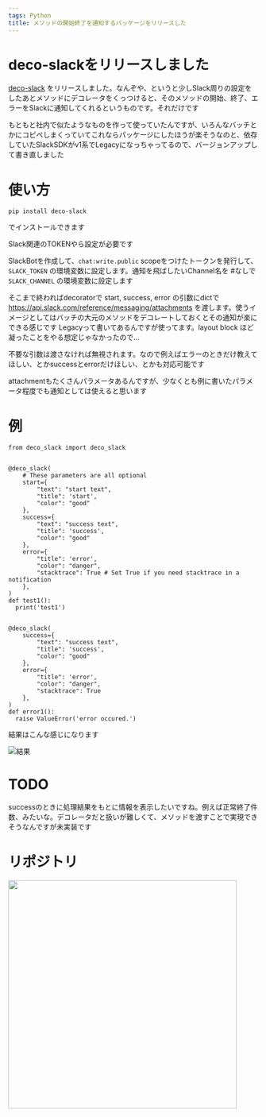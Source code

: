 ```yaml
---
tags: Python
title: メソッドの開始終了を通知するパッケージをリリースした
---
```


# deco-slackをリリースしました

[deco-slack](https://pypi.org/project/deco-slack/) をリリースしました。なんぞや、というと少しSlack周りの設定をしたあとメソッドにデコレータをくっつけると、そのメソッドの開始、終了、エラーをSlackに通知してくれるというものです。それだけです

もともと社内で似たようなものを作って使っていたんですが、いろんなバッチとかにコピペしまくっていてこれならパッケージにしたほうが楽そうなのと、依存していたSlackSDKがv1系でLegacyになっちゃってるので、バージョンアップして書き直しました

# 使い方

`pip install deco-slack` 

でインストールできます

Slack関連のTOKENやら設定が必要です

SlackBotを作成して、`chat:write.public` scopeをつけたトークンを発行して、 `SLACK_TOKEN` の環境変数に設定します。通知を飛ばしたいChannel名を #なしで `SLACK_CHANNEL` の環境変数に設定します

そこまで終わればdecoratorで start, success, error の引数にdictで https://api.slack.com/reference/messaging/attachments を渡します。使うイメージとしてはバッチの大元のメソッドをデコレートしておくとその通知が楽にできる感じです
Legacyって書いてあるんですが使ってます。layout block ほど凝ったことをやる想定じゃなかったので…

不要な引数は渡さなければ無視されます。なので例えばエラーのときだけ教えてほしい、とかsuccessとerrorだけほしい、とかも対応可能です

attachmentもたくさんパラメータあるんですが、少なくとも例に書いたパラメータ程度でも通知としては使えると思います

# 例

```
from deco_slack import deco_slack


@deco_slack(
    # These parameters are all optional
    start={
        "text": "start text",
        "title": 'start',
        "color": "good"
    },
    success={
        "text": "success text",
        "title": 'success',
        "color": "good"
    },
    error={
        "title": 'error',
        "color": "danger",
        "stacktrace": True # Set True if you need stacktrace in a notification
    },
)
def test1():
  print('test1')


@deco_slack(
    success={
        "text": "success text",
        "title": 'success',
        "color": "good"
    },
    error={
        "title": 'error',
        "color": "danger",
        "stacktrace": True
    },
)
def error1():
  raise ValueError('error occured.')
```

結果はこんな感じになります

![結果](https://user-images.githubusercontent.com/1595823/126581297-83a2bf11-6c48-4057-b70e-ecccd3bdbb47.png)

# TODO
successのときに処理結果をもとに情報を表示したいですね。例えば正常終了件数、みたいな。デコレータだと扱いが難しくて、メソッドを渡すことで実現できそうなんですが未実装です


# リポジトリ

<a href="https://github.com/taross-f/deco-slack"><img src="https://github-link-card.s3.ap-northeast-1.amazonaws.com/taross-f/deco-slack.png" width="460px"></a>

